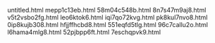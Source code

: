 untitled.html
mepp1c13eb.html
58m04c548b.html
8n7s47m9aj8.html
v5t2vsbo2fg.html
leo6ktok6.html
iqi7qo72kvg.html
pk8kul7nvo8.html
0ip8kujb308.html
hfjjffhcbd8.html
551eqfd5tlg.html
96c7callu2o.html
l6hama4mlg8.html
52pjbpp6ft.html
7eschqpvk9.html
